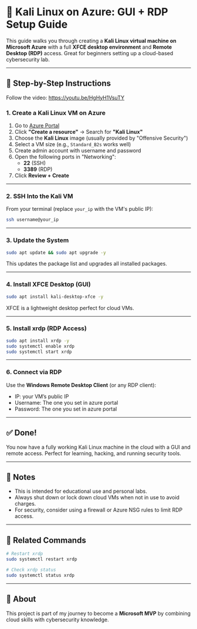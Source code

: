 
# 🔐 Kali Linux on Azure: GUI + RDP Setup Guide

This guide walks you through creating a **Kali Linux virtual machine on Microsoft Azure** with a full **XFCE desktop environment** and **Remote Desktop (RDP)** access. Great for beginners setting up a cloud-based cybersecurity lab.

---

## 🚀 Step-by-Step Instructions

Follow the video:
https://youtu.be/HgHyH1VsuTY

### 1. Create a Kali Linux VM on Azure

1. Go to [Azure Portal](https://portal.azure.com)
2. Click **"Create a resource"** → Search for **"Kali Linux"**
3. Choose the **Kali Linux** image (usually provided by "Offensive Security")
4. Select a VM size (e.g., `Standard_B2s` works well)
5. Create admin account with username and password
6. Open the following ports in "Networking":
   - **22** (SSH)
   - **3389** (RDP)
7. Click **Review + Create**

---

### 2. SSH Into the Kali VM

From your terminal (replace `your_ip` with the VM's public IP):

```bash
ssh username@your_ip
```

---

### 3. Update the System

```bash
sudo apt update && sudo apt upgrade -y
```

This updates the package list and upgrades all installed packages.

---

### 4. Install XFCE Desktop (GUI)

```bash
sudo apt install kali-desktop-xfce -y
```

XFCE is a lightweight desktop perfect for cloud VMs.

---

### 5. Install xrdp (RDP Access)

```bash
sudo apt install xrdp -y
sudo systemctl enable xrdp
sudo systemctl start xrdp
```

---



### 6. Connect via RDP

Use the **Windows Remote Desktop Client** (or any RDP client):

- IP: your VM’s public IP
- Username: The one you set in azure portal
- Password: The one you set in azure portal

---

## ✅ Done!

You now have a fully working Kali Linux machine in the cloud with a GUI and remote access. Perfect for learning, hacking, and running security tools.

---

## 📌 Notes

- This is intended for educational use and personal labs.
- Always shut down or lock down cloud VMs when not in use to avoid charges.
- For security, consider using a firewall or Azure NSG rules to limit RDP access.

---

## 🏁 Related Commands

```bash
# Restart xrdp
sudo systemctl restart xrdp

# Check xrdp status
sudo systemctl status xrdp
```

---

## 🙌 About

This project is part of my journey to become a **Microsoft MVP** by combining cloud skills with cybersecurity knowledge.
